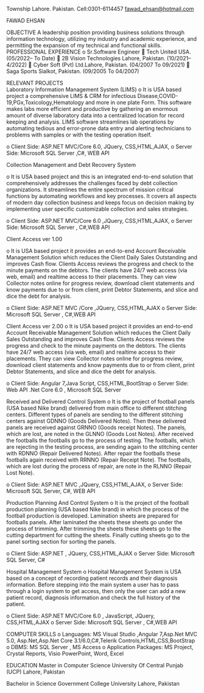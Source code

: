 Township
Lahore. Pakistan.	Cell:0301-6114457 
fawad_ehsan@hotmail.com


FAWAD EHSAN	

OBJECTIVE	A leadership position providing business solutions through information technology, utilizing my industry and academic experience, and permitting the expansion of my technical and functional skills.
PROFESSIONAL EXPERIENCE	o	Sr.Software Engineer 
	Tech United USA.                             (05/2022– To Date)
	2B Vision Technologies Lahore, Pakistan.     (10/2021– 4/2022)
	Cyber Soft (Pvt) Ltd.Lahore, Pakistan.       (04/2007 To 09/2021)
	Saga Sports Sialkot, Pakistan.               (09/2005 To 04/2007)

RELEVANT PROJECTS	
 Laboratory Information Management System (LIMS)
o	It is USA based project a comprehensive LIMS & CRM for infectious
Disease,COVID-19,PGx,Toxicology,Hematology and more in one plate
Form. This software makes labs more efficient and productive by gathering an enormous amount of diverse laboratory data into a centralized 
location for record keeping and analysis. LIMS software streamlines lab operations by automating tedious and error-prone data entry and 
alerting technicians to problems with samples or with the testing operation itself.

o	Client Side: ASP.NET MVC/Core 6.0, JQuery, CSS,HTML,AJAX, 
o	Server Side: Microsoft SQL Server ,C#, WEB API

Collection Management and Debt Recovery System

o	It is USA based project and this is an integrated end-to-end solution that comprehensively addresses the challenges faced by 
debt collection organizations. It streamlines the entire spectrum of mission critical functions by automating workflows and key processes. 
It covers all aspects of modern day collection business and keeps focus on decision making by implementing user specific customizable 
collection and sales strategies.

o	Client Side: ASP.NET MVC/Core 6.0 ,JQuery, CSS,HTML,AJAX, 
o	Server Side: Microsoft SQL Server , C#,WEB API

Client Access ver 1.00

o	It is USA based project it provides an end-to-end Account Receivable Management Solution which reduces the Client Daily Sales 
Outstanding and improves Cash flow. Clients Access reviews the progress and check to the minute payments on the debtors. 
The clients have 24/7 web access (via web, email) and realtime access to their placements. They can view Collector notes online for 
progress review, download client statements and know payments due to or from client, print Debtor Statements, and slice and dice the debt for analysis.

o	Client Side: ASP.NET MVC /Core  ,JQuery, CSS,HTML,AJAX
o	Server Side: Microsoft SQL Server , C#,WEB API

Client Access ver 2.00
o	It is USA based project it provides an end-to-end Account Receivable Management Solution which reduces the Client Daily Sales Outstanding 
and improves Cash flow. Clients Access reviews the progress and check to the minute payments on the debtors. The clients have 24/7 web access 
(via web, email) and realtime access to their placements. They can view Collector notes online for progress review, download client statements 
and know payments due to or from client, print Debtor Statements, and slice and dice the debt for analysis.

o	Client Side: Angular 7,Java Script, CSS,HTML,BootStrap 
o	Server Side: Web API .Net Core 6.0 , Microsoft SQL Server 

Received and Delivered Control System
o	It is the project of football panels (USA based Nike brand) delivered from main office to different stitching centers. 
Different types of panels are sending to the different stitching centers against GDNNO (Goods Delivered Notes). 
Then these delivered panels are received against GRNNO (Goods receipt Notes). The panels, which are lost, are noted in the 
GLNNO (Goods Lost Notes). After received the footballs the footballs go to the process of testing. The footballs, which are 
rejecting in the testing process, are sending again to the stitching center with RDNNO (Repair Delivered Notes). 
After repair the footballs these footballs again received with RRNNO (Repair Receipt Note). The footballs, which 
are lost during the process of repair, are note in the RLNNO (Repair Lost Note).

o	Client Side: ASP.NET MVC ,JQuery, CSS,HTML,AJAX, 
o	Server Side: Microsoft SQL Server, C#, WEB API

Production Planning And Control System
o	It is the project of the football production planning (USA based Nike brand) in which the process of the football production is developed. 
Lamination sheets are prepared for footballs panels. After laminated the sheets these sheets go under the process of trimming. 
After trimming the sheets these sheets go to the cutting department for cutting the sheets. Finally cutting sheets go to the panel sorting 
section for sorting the panels. 

o	Client Side: ASP.NET , JQuery, CSS,HTML,AJAX
o	Server Side: Microsoft SQL Server, C# 

Hospital Management System 
o	Hospital Management System is USA based on a concept of recording patient records and their diagnosis information. 
Before stepping into the main system a user has to pass through a login system to get access, then only the user can add a new patient 
record, diagnosis information and check the full history of the patient.

o	Client Side: ASP.NET MVC/Core 6.0 , JavaScript, JQuery, CSS,HTML,AJAX
o	Server Side: Microsoft SQL Server , C#,WEB API

COMPUTER SKILLS	
o	Languages:  MS Visual Studio ,Angular 7,Asp.Net MVC 5.0, Asp.Net,Asp.Net Core 3.1/6.0,C#,Telerik Controls,HTML,CSS,BootStrap 
o	DBMS: MS SQL Server , MS Access
o	Application Packages: MS Project, Crystal Reports, Visio PowerPoint, Word, Excel

EDUCATION	Master in Computer Science
University Of Central Punjab (UCP)
Lahore, Pakistan

Bachelor in Science
Government College University
Lahore, Pakistan

